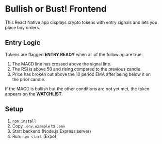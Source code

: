 # Bullish or Bust! Frontend

This React Native app displays crypto tokens with entry signals and lets you place buy orders.

## Entry Logic

Tokens are flagged **ENTRY READY** when all of the following are true:

1. The MACD line has crossed above the signal line.
2. The RSI is above 50 and rising compared to the previous candle.
3. Price has broken out above the 10 period EMA after being below it on the prior candle.

If the MACD is bullish but the other conditions are not yet met, the token appears on the **WATCHLIST**.

## Setup

1. `npm install`
2. Copy `.env.example` to `.env`
3. Start backend (Node.js Express server)
4. Run: `npm start` (Expo)
